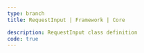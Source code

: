 ```yaml
---
type: branch
title: RequestInput | Framework | Core

description: RequestInput class definition
code: true
---
```

<RedirectToFirstChild />
